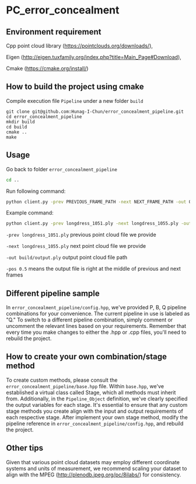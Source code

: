 # PC_error_concealment

## Environment requirement
Cpp point cloud library (https://pointclouds.org/downloads/),

Eigen (http://eigen.tuxfamily.org/index.php?title=Main_Page#Download),

Cmake (https://cmake.org/install/)

## How to build the project using cmake
Compile execution file `Pipeline` under a new folder `build`
```bach
git clone git@github.com:Hunag-I-Chun/error_concealment_pipeline.git
cd error_concealment_pipeline
mkdir build
cd build
cmake ..
make
```

## Usage
Go back to folder `error_concealment_pipeline`
```bash
cd ..
```

Run following command:
```bash
python client.py -prev PREVIOUS_FRAME_PATH -next NEXT_FRAME_PATH -out OUTPUT_PATH -pos RELATIVE_POSITION
``` 

Example command:
```bash
python client.py -prev longdress_1051.ply -next longdress_1055.ply -out build/output.ply -pos 0.5
```
`-prev longdress_1051.ply` previous point cloud file we provide

`-next longdress_1055.ply` next point cloud file we provide

`-out build/output.ply` output point cloud file path

`-pos 0.5` means the output file is right at the middle of previous and next frames

## Different pipeline sample
In `error_concealment_pipeline/config.hpp`, we've provided P, B, Q pipeline combinations for your convenience. The current pipeline in use is labeled as "Q." To switch to a different pipeline combination, simply comment or uncomment the relevant lines based on your requirements. Remember that every time you make changes to either the .hpp or .cpp files, you'll need to rebuild the project.

## How to create your own combination/stage method
To create custom methods, please consult the `error_concealment_pipeline/base.hpp` file. Within `base.hpp`, we've established a virtual class called Stage, which all methods must inherit from. Additionally, in the `Pipeline_Object` definition, we've clearly specified the output variables for each stage. It's essential to ensure that any custom stage methods you create align with the input and output requirements of each respective stage. After implement your own stage method, modify the pipeline reference in `error_concealment_pipeline/config.hpp`, and rebuild the project.

## Other tips
Given that various point cloud datasets may employ different coordinate systems and units of measurement, we recommend scaling your dataset to align with the MPEG (http://plenodb.jpeg.org/pc/8ilabs/) for consistency.

